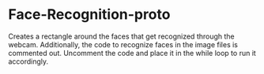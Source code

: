 # Face-Recognition-proto

Creates a rectangle around the faces that get recognized through the webcam. 
Additionally, the code to recognize faces in the image files is commented out. Uncomment the code and place it in the while loop to run it accordingly. 

